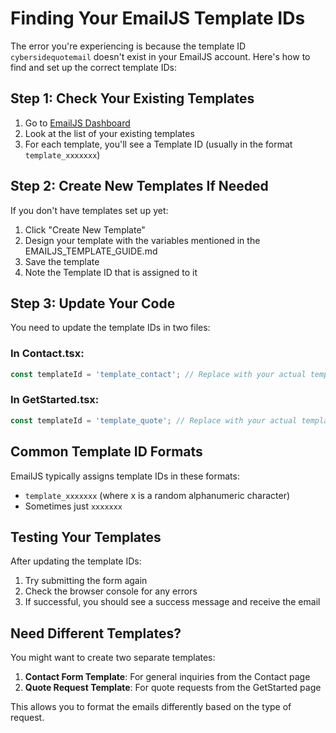 # Finding Your EmailJS Template IDs

The error you're experiencing is because the template ID `cybersidequotemail` doesn't exist in your EmailJS account. Here's how to find and set up the correct template IDs:

## Step 1: Check Your Existing Templates

1. Go to [EmailJS Dashboard](https://dashboard.emailjs.com/admin/templates)
2. Look at the list of your existing templates
3. For each template, you'll see a Template ID (usually in the format `template_xxxxxxx`)

## Step 2: Create New Templates If Needed

If you don't have templates set up yet:

1. Click "Create New Template"
2. Design your template with the variables mentioned in the EMAILJS_TEMPLATE_GUIDE.md
3. Save the template
4. Note the Template ID that is assigned to it

## Step 3: Update Your Code

You need to update the template IDs in two files:

### In Contact.tsx:
```javascript
const templateId = 'template_contact'; // Replace with your actual template ID
```

### In GetStarted.tsx:
```javascript
const templateId = 'template_quote'; // Replace with your actual template ID
```

## Common Template ID Formats

EmailJS typically assigns template IDs in these formats:
- `template_xxxxxxx` (where x is a random alphanumeric character)
- Sometimes just `xxxxxxx`

## Testing Your Templates

After updating the template IDs:

1. Try submitting the form again
2. Check the browser console for any errors
3. If successful, you should see a success message and receive the email

## Need Different Templates?

You might want to create two separate templates:

1. **Contact Form Template**: For general inquiries from the Contact page
2. **Quote Request Template**: For quote requests from the GetStarted page

This allows you to format the emails differently based on the type of request. 